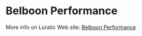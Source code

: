 # Belboon Performance

More info on Luratic Web site: [Belboon Performance](https://www.luratic.com/posts/templates/tags/belboon-performance)
